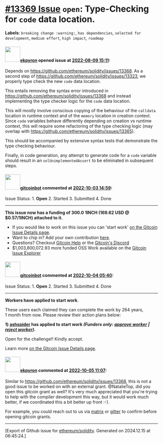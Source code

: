 # [\#13369 Issue](https://github.com/ethereum/solidity/issues/13369) `open`: Type-Checking for ``code`` data location.
**Labels**: `breaking change :warning:`, `has dependencies`, `selected for development`, `medium effort`, `high impact`, `roadmap`


#### <img src="https://avatars.githubusercontent.com/u/1347491?v=4" width="50">[ekpyron](https://github.com/ekpyron) opened issue at [2022-08-09 15:11](https://github.com/ethereum/solidity/issues/13369):

Depends on https://github.com/ethereum/solidity/issues/13368.
As a second step of https://github.com/ethereum/solidity/issues/13323, we properly type check the new ``code`` data location.

This entails removing the syntax error introduced in https://github.com/ethereum/solidity/issues/13368 and instead implementing the type checker logic for the ``code`` data location.

This will mostly involve conscious copying of the behaviour of the ``calldata`` location in runtime context and of the ``memory`` location in creation context. Since ``code`` variables behave differently depending on creation vs runtime context, this will require some refactoring of the type checking logic (may overlap with https://github.com/ethereum/solidity/issues/13365).

This should be accompanied by extensive syntax tests that demonstrate the type checking behaviour.

Finally, in code generation, any attempt to generate code for a ``code`` variable should result in an ``solUnimplementedAssert`` to be eliminated in subsequent steps.

#### <img src="https://avatars.githubusercontent.com/u/27903976?u=55f8ae7c0f451691d93ea0ad5b89b58d1282981b&v=4" width="50">[gitcoinbot](https://github.com/gitcoinbot) commented at [2022-10-03 14:59](https://github.com/ethereum/solidity/issues/13369#issuecomment-1265596544):

Issue Status: 1. **Open** 2. Started 3. Submitted 4. Done 

<hr>

__This issue now has a funding of 300.0 1INCH (169.62 USD @ $0.57/1INCH)  attached to it.__

 * If you would like to work on this issue you can 'start work' [on the Gitcoin Issue Details page](https://gitcoin.co/issue/29400).
* Want to chip in? Add your own contribution [here](https://gitcoin.co/issue/29400).
* Questions? Checkout <a href='https://gitcoin.co/help'>Gitcoin Help</a> or the <a href='https://discord.gg/gitcoin/'>Gitcoin's Discord</a>
* $1,003,800,072.93 more funded OSS Work available on the [Gitcoin Issue Explorer](https://gitcoin.co/explorer)

#### <img src="https://avatars.githubusercontent.com/u/27903976?u=55f8ae7c0f451691d93ea0ad5b89b58d1282981b&v=4" width="50">[gitcoinbot](https://github.com/gitcoinbot) commented at [2022-10-04 05:40](https://github.com/ethereum/solidity/issues/13369#issuecomment-1266422079):

Issue Status: 1. **Open** 2. Started 3. Submitted 4. Done 

<hr>

__Workers have applied to start work__.


These users each claimed they can complete the work by 264 years, 1 month from now.
Please review their action plans below:


**1) [ashspider](https://gitcoin.co/ashspider) has applied to start work _(Funders only: [approve worker](https://gitcoin.co/issue/29400?mutate_worker_action=approve&worker=ashspider) | [reject worker](https://gitcoin.co/issue/29400?mutate_worker_action=reject&worker=ashspider))_.**

Open for the challenge!! Kindly accept.

Learn more [on the Gitcoin Issue Details page](https://gitcoin.co/issue/29400).

#### <img src="https://avatars.githubusercontent.com/u/1347491?v=4" width="50">[ekpyron](https://github.com/ekpyron) commented at [2022-10-05 11:07](https://github.com/ethereum/solidity/issues/13369#issuecomment-1268285900):

Similar to https://github.com/ethereum/solidity/issues/13368, this is not a good issue to be worked on with an external grant. @NatalieTop, did you open this gitcoin grant as well? It's very much appreciated that you're trying to help with the compiler development this way, but it would work much better, if we coordinated this a bit better up front :-).

For example, you could reach out to us via [matrix](https://matrix.to/#/#ethereum_solidity-dev:gitter.im) or [gitter](https://gitter.im/ethereum/solidity-dev) to confirm before opening gitcoin grants.


-------------------------------------------------------------------------------



[Export of Github issue for [ethereum/solidity](https://github.com/ethereum/solidity). Generated on 2024.12.15 at 06:45:24.]
